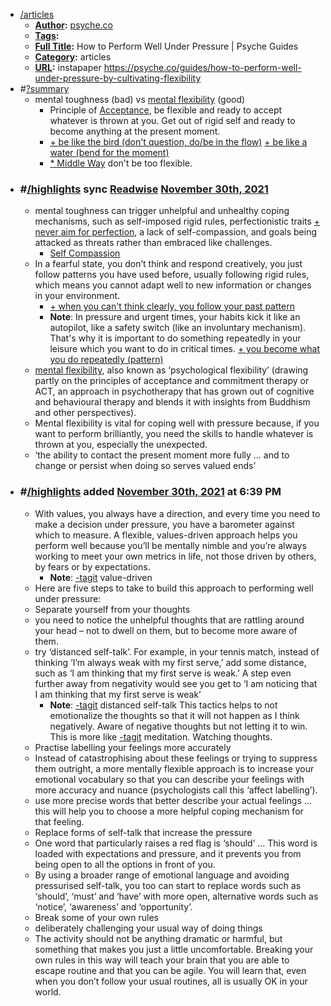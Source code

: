 - [/articles]() 
    - **[Author]():** [psyche.co]()
    - **[Tags]():**
    - **[Full Title]():** How to Perform Well Under Pressure | Psyche Guides
    - **[Category]():** articles
    - **[URL]():** instapaper https://psyche.co/guides/how-to-perform-well-under-pressure-by-cultivating-flexibility
- #[?summary]() 
    - mental toughness (bad) vs [mental flexibility]() (good)
        - Principle of [Acceptance](), be flexible and ready to accept whatever is thrown at you. Get out of rigid self and ready to become anything at the present moment. 
        - [+ be like the bird (don't question, do/be in the flow)]() [+ be like a water (bend for the moment)]()
        - [* Middle Way]() don't be too flexible. 
- ### #[/highlights]() sync [Readwise]() [November 30th, 2021]()
    - mental toughness can trigger unhelpful and unhealthy coping mechanisms, such as self-imposed rigid rules, perfectionistic traits [+ never aim for perfection](), a lack of self-compassion, and goals being attacked as threats rather than embraced like challenges. 
        - [Self Compassion]()
    - In a fearful state, you don’t think and respond creatively, you just follow patterns you have used before, usually following rigid rules, which means you cannot adapt well to new information or changes in your environment.
        - [+ when you can't think clearly, you follow your past pattern]()
        - **Note**: In pressure and urgent times, your habits kick it like an autopilot, like a safety switch (like an involuntary mechanism). That's why it is important to do something repeatedly in your leisure which you want to do in critical times. [+ you become what you do repeatedly (pattern)]()
    - [mental flexibility](), also known as ‘psychological flexibility’ (drawing partly on the principles of acceptance and commitment therapy or ACT, an approach in psychotherapy that has grown out of cognitive and behavioural therapy and blends it with insights from Buddhism and other perspectives).
    - Mental flexibility is vital for coping well with pressure because, if you want to perform brilliantly, you need the skills to handle whatever is thrown at you, especially the unexpected.
    - ‘the ability to contact the present moment more fully … and to change or persist when doing so serves valued ends’
- ### #[/highlights]() added [November 30th, 2021]() at 6:39 PM
    - With values, you always have a direction, and every time you need to make a decision under pressure, you have a barometer against which to measure. A flexible, values-driven approach helps you perform well because you’ll be mentally nimble and you’re always working to meet your own metrics in life, not those driven by others, by fears or by expectations.
        - **Note**: [-tagit]() value-driven
    - Here are five steps to take to build this approach to performing well under pressure:
    - Separate yourself from your thoughts
    - you need to notice the unhelpful thoughts that are rattling around your head – not to dwell on them, but to become more aware of them.
    - try ‘distanced self-talk’. For example, in your tennis match, instead of thinking ‘I’m always weak with my first serve,’ add some distance, such as ‘I am thinking that my first serve is weak.’ A step even further away from negativity would see you get to ‘I am noticing that I am thinking that my first serve is weak’
        - **Note**: [-tagit]() distanced self-talk 
This tactics helps to not emotionalize the thoughts so that it will not happen as I think negatively. 
Aware of negative thoughts but not letting it to win. This is more like [-tagit]() meditation. Watching thoughts.
    - Practise labelling your feelings more accurately
    - Instead of catastrophising about these feelings or trying to suppress them outright, a more mentally flexible approach is to increase your emotional vocabulary so that you can describe your feelings with more accuracy and nuance (psychologists call this ‘affect labelling’).
    - use more precise words that better describe your actual feelings ... this will help you to choose a more helpful coping mechanism for that feeling.
    - Replace forms of self-talk that increase the pressure
    - One word that particularly raises a red flag is ‘should’ ... This word is loaded with expectations and pressure, and it prevents you from being open to all the options in front of you.
    - By using a broader range of emotional language and avoiding pressurised self-talk, you too can start to replace words such as ‘should’, ‘must’ and ‘have’ with more open, alternative words such as ‘notice’, ‘awareness’ and ‘opportunity’.
    - Break some of your own rules
    - deliberately challenging your usual way of doing things
    - The activity should not be anything dramatic or harmful, but something that makes you just a little uncomfortable. Breaking your own rules in this way will teach your brain that you are able to escape routine and that you can be agile. You will learn that, even when you don’t follow your usual routines, all is usually OK in your world.

